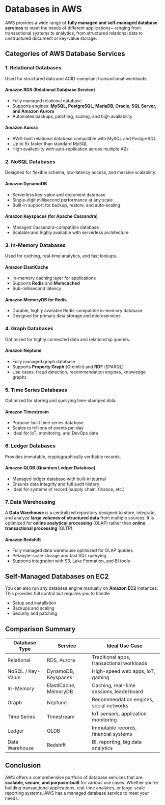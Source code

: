 # Databases in AWS

AWS provides a wide range of **fully managed and self-managed database services** to meet the needs of different applications—ranging from transactional systems to analytics, from structured relational data to unstructured document or key-value storage.

## Categories of AWS Database Services

### 1. **Relational Databases**

Used for structured data and ACID-compliant transactional workloads.

#### Amazon RDS (Relational Database Service)

- Fully managed relational database
- Supports engines: **MySQL, PostgreSQL, MariaDB, Oracle, SQL Server, and Amazon Aurora**
- Automates backups, patching, scaling, and high availability

#### Amazon Aurora

- AWS-built relational database compatible with MySQL and PostgreSQL
- Up to 5x faster than standard MySQL
- High availability with auto-replication across multiple AZs

### 2. **NoSQL Databases**

Designed for flexible schema, low-latency access, and massive scalability.

#### Amazon DynamoDB

- Serverless key-value and document database
- Single-digit millisecond performance at any scale
- Built-in support for backup, restore, and auto-scaling

#### Amazon Keyspaces (for Apache Cassandra)

- Managed Cassandra-compatible database
- Scalable and highly available with serverless architecture

### 3. **In-Memory Databases**

Used for caching, real-time analytics, and fast lookups.

#### Amazon ElastiCache

- In-memory caching layer for applications
- Supports **Redis** and **Memcached**
- Sub-millisecond latency

#### Amazon MemoryDB for Redis

- Durable, highly available Redis-compatible in-memory database
- Designed for primary data storage and microservices

### 4. **Graph Databases**

Optimized for highly connected data and relationship queries.

#### Amazon Neptune

- Fully managed graph database
- Supports **Property Graph** (Gremlin) and **RDF** (SPARQL)
- Use cases: fraud detection, recommendation engines, knowledge graphs

### 5. **Time Series Databases**

Optimized for storing and querying time-stamped data.

#### Amazon Timestream

- Purpose-built time series database
- Scales to trillions of events per day
- Ideal for IoT, monitoring, and DevOps data

### 6. **Ledger Databases**

Provides immutable, cryptographically verifiable records.

#### Amazon QLDB (Quantum Ledger Database)

- Managed ledger database with built-in journal
- Ensures data integrity and full audit history
- Ideal for systems of record (supply chain, finance, etc.)

### 7. **Data Warehousing**

A **Data Warehouse** is a centralized repository designed to store, integrate, and analyze **large volumes of structured data** from multiple sources. It is optimized for **online analytical processing** (OLAP) rather than **online transactional processing** (OLTP).

#### Amazon Redshift

- Fully managed data warehouse optimized for OLAP queries
- Petabyte-scale storage and fast SQL querying
- Supports integration with S3, Lake Formation, and BI tools

## Self-Managed Databases on EC2

You can also run any database engine manually on **Amazon EC2** instances. This provides full control but requires you to handle:

- Setup and installation
- Backups and scaling
- Security and patching

## Comparison Summary

| Database Type     | Service               | Ideal Use Case                            |
| ----------------- | --------------------- | ----------------------------------------- |
| Relational        | RDS, Aurora           | Traditional apps, transactional workloads |
| NoSQL / Key-Value | DynamoDB, Keyspaces   | High-speed web apps, IoT, gaming          |
| In-Memory         | ElastiCache, MemoryDB | Caching, real-time sessions, leaderboard  |
| Graph             | Neptune               | Recommendation engines, social networks   |
| Time Series       | Timestream            | IoT sensors, application monitoring       |
| Ledger            | QLDB                  | Immutable records, financial systems      |
| Data Warehouse    | Redshift              | BI, reporting, big data analytics         |

## Conclusion

AWS offers a comprehensive portfolio of database services that are **scalable, secure, and purpose-built** for various use cases. Whether you're building transactional applications, real-time analytics, or large-scale reporting systems, AWS has a managed database service to meet your needs.
